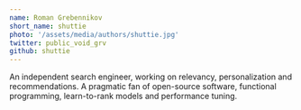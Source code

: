 ```yaml
---
name: Roman Grebennikov
short_name: shuttie
photo: '/assets/media/authors/shuttie.jpg'
twitter: public_void_grv
github: shuttie
---
```

An independent search engineer, working on relevancy, personalization and recommendations. A pragmatic fan of open-source software, functional programming, learn-to-rank models and performance tuning.